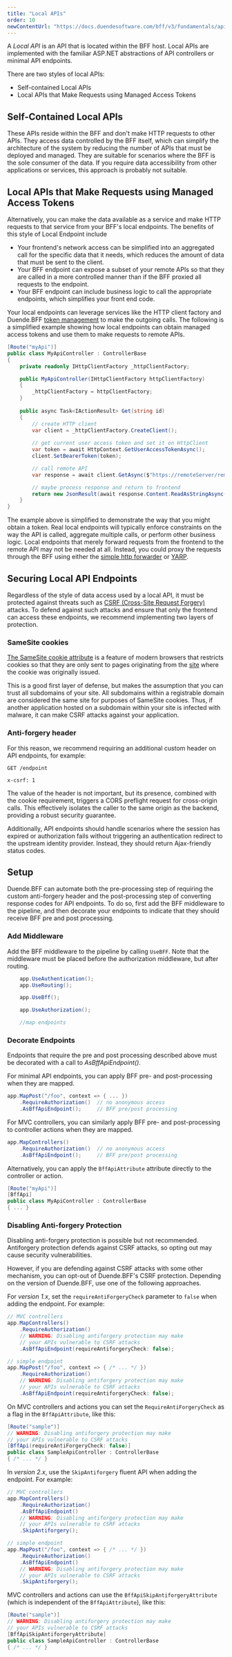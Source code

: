 ```yaml
---
title: "Local APIs"
order: 10
newContentUrl: "https://docs.duendesoftware.com/bff/v3/fundamentals/apis/local/"
---
```


A _Local API_ is an API that is located within the BFF host. Local APIs are implemented with the familiar ASP.NET
abstractions of API controllers or minimal API endpoints.

There are two styles of local APIs:

- Self-contained Local APIs
- Local APIs that Make Requests using Managed Access Tokens

## Self-Contained Local APIs

These APIs reside within the BFF and don't make HTTP requests to other APIs. They access data controlled by the BFF
itself, which can simplify the architecture of the system by reducing the number of APIs that must be deployed and
managed. They are suitable for scenarios where the BFF is the sole consumer of the data. If you require data
accessibility from other applications or services, this approach is probably not suitable.

## Local APIs that Make Requests using Managed Access Tokens

Alternatively, you can make the data available as a service and make HTTP requests to that service from your BFF's local
endpoints. The benefits of this style of Local Endpoint include

- Your frontend's network access can be simplified into an aggregated call for the specific data that it needs, which
  reduces the amount of data that must be sent to the client.
- Your BFF endpoint can expose a subset of your remote APIs so that they are called in a more controlled manner than if
  the BFF proxied all requests to the endpoint.
- Your BFF endpoint can include business logic to call the appropriate endpoints, which simplifies your front end code.

Your local endpoints can leverage services like the HTTP client factory and Duende.BFF [token management](../tokens) to
make the outgoing calls. The following is a simplified example showing how local endpoints can obtain managed access
tokens and use them to make requests to remote APIs.

```cs
[Route("myApi")]
public class MyApiController : ControllerBase
{
    private readonly IHttpClientFactory _httpClientFactory;

    public MyApiController(IHttpClientFactory httpClientFactory)
    {
        _httpClientFactory = httpClientFactory;
    }
    
    public async Task<IActionResult> Get(string id)
    {
        // create HTTP client
        var client = _httpClientFactory.CreateClient();
        
        // get current user access token and set it on HttpClient
        var token = await HttpContext.GetUserAccessTokenAsync();
        client.SetBearerToken(token);

        // call remote API
        var response = await client.GetAsync($"https://remoteServer/remoteApi?id={id}");

        // maybe process response and return to frontend
        return new JsonResult(await response.Content.ReadAsStringAsync());
    }
}
```

The example above is simplified to demonstrate the way that you might obtain a token. Real local endpoints will
typically enforce constraints on the way the API is called, aggregate multiple calls, or perform other business logic.
Local endpoints that merely forward requests from the frontend to the remote API may not be needed at all. Instead, you
could proxy the requests through the BFF using either the [simple http forwarder](remote) or [YARP](yarp).

## Securing Local API Endpoints

Regardless of the style of data access used by a local API, it must be protected against threats such
as [CSRF (Cross-Site Request Forgery)](https://developer.mozilla.org/en-US/docs/Glossary/CSRF) attacks. To defend
against such attacks and ensure that only the frontend can access these endpoints, we recommend implementing two layers
of protection.

### SameSite cookies

[The SameSite cookie attribute](https://developer.mozilla.org/en-US/docs/Web/HTTP/Headers/Set-Cookie#samesitesamesite-value)
is a feature of modern browsers that restricts cookies so that they are only sent to pages originating from
the [site](https://developer.mozilla.org/en-US/docs/Glossary/Site) where the cookie was originally issued.

This is a good first layer of defense, but makes the assumption that you can trust all subdomains of your site. All
subdomains within a registrable domain are considered the same site for purposes of SameSite cookies. Thus, if another
application hosted on a subdomain within your site is infected with malware, it can make CSRF attacks against your
application.

### Anti-forgery header

For this reason, we recommend requiring an additional custom header on API endpoints, for example:

```
GET /endpoint

x-csrf: 1
```

The value of the header is not important, but its presence, combined with the cookie requirement, triggers a CORS
preflight request for cross-origin calls. This effectively isolates the caller to the same origin as the backend,
providing a robust security guarantee.

Additionally, API endpoints should handle scenarios where the session has expired or authorization fails without
triggering an authentication redirect to the upstream identity provider. Instead, they should return Ajax-friendly
status codes.

## Setup

Duende.BFF can automate both the pre-processing step of requiring the custom anti-forgery header and the post-processing
step of converting response codes for API endpoints. To do so, first add the BFF middleware to the pipeline, and then
decorate your endpoints to indicate that they should receive BFF pre and post processing.

### Add Middleware

Add the BFF middleware to the pipeline by calling `UseBFF`. Note that the middleware must be placed before the
authorization middleware, but after routing.

```csharp
    app.UseAuthentication();
    app.UseRouting();

    app.UseBff();

    app.UseAuthorization();

    //map endpoints
```

### Decorate Endpoints

Endpoints that require the pre and post processing described above must be decorated with a call to
*AsBffApiEndpoint()*.

For minimal API endpoints, you can apply BFF pre- and post-processing when they are mapped.

```csharp
app.MapPost("/foo", context => { ... })
    .RequireAuthorization()  // no anonymous access
    .AsBffApiEndpoint();     // BFF pre/post processing
```

For MVC controllers, you can similarly apply BFF pre- and post-processing to controller actions when they are mapped.

```csharp
app.MapControllers()
    .RequireAuthorization()  // no anonymous access
    .AsBffApiEndpoint();     // BFF pre/post processing
```

Alternatively, you can apply the `BffApiAttribute` attribute directly to the controller or action.

```csharp
[Route("myApi")]
[BffApi]
public class MyApiController : ControllerBase
{ ... }
```

### Disabling Anti-forgery Protection

Disabling anti-forgery protection is possible but not recommended. Antiforgery protection defends against CSRF attacks,
so opting out may cause security vulnerabilities.

However, if you are defending against CSRF attacks with some other mechanism, you can opt-out of Duende.BFF's CSRF
protection. Depending on the version of Duende.BFF, use one of the following approaches.

For *version 1.x*, set the `requireAntiForgeryCheck` parameter to `false` when adding the endpoint. For example:

```csharp
// MVC controllers
app.MapControllers()
    .RequireAuthorization()
    // WARNING: Disabling antiforgery protection may make
    // your APIs vulnerable to CSRF attacks
    .AsBffApiEndpoint(requireAntiforgeryCheck: false);

// simple endpoint
app.MapPost("/foo", context => { /* ... */ })
    .RequireAuthorization()
    // WARNING: Disabling antiforgery protection may make
    // your APIs vulnerable to CSRF attacks
    .AsBffApiEndpoint(requireAntiforgeryCheck: false);
```

On MVC controllers and actions you can set the `RequireAntiForgeryCheck` as a flag in the `BffApiAttribute`, like this:

```csharp
[Route("sample")]
// WARNING: Disabling antiforgery protection may make
// your APIs vulnerable to CSRF attacks
[BffApi(requireAntiForgeryCheck: false)]
public class SampleApiController : ControllerBase
{ /* ... */ }
```

In *version 2.x*, use the `SkipAntiforgery` fluent API when adding the endpoint. For example:

```csharp
// MVC controllers
app.MapControllers()
    .RequireAuthorization()
    .AsBffApiEndpoint()
    // WARNING: Disabling antiforgery protection may make
    // your APIs vulnerable to CSRF attacks
    .SkipAntiforgery();

// simple endpoint
app.MapPost("/foo", context => { /* ... */ })
    .RequireAuthorization()
    .AsBffApiEndpoint()
    // WARNING: Disabling antiforgery protection may make
    // your APIs vulnerable to CSRF attacks
    .SkipAntiforgery();
```

MVC controllers and actions can use the `BffApiSkipAntiforgeryAttribute` (which is independent of the
`BffApiAttribute`), like this:

```csharp
[Route("sample")]
// WARNING: Disabling antiforgery protection may make
// your APIs vulnerable to CSRF attacks
[BffApiSkipAntiforgeryAttribute]
public class SampleApiController : ControllerBase
{ /* ... */ }
```







